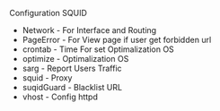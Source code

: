 Configuration SQUID

* Network - For Interface and Routing
* PageError - For View page if user get forbidden url
* crontab - Time For set Optimalization OS
* optimize - Optimalization OS
* sarg - Report Users Traffic
* squid - Proxy 
* suqidGuard - Blacklist URL
* vhost - Config httpd
